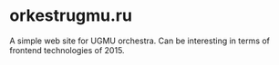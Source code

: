 # orkestrugmu.ru

A simple web site for UGMU orchestra. Can be interesting in terms of frontend technologies of 2015.
